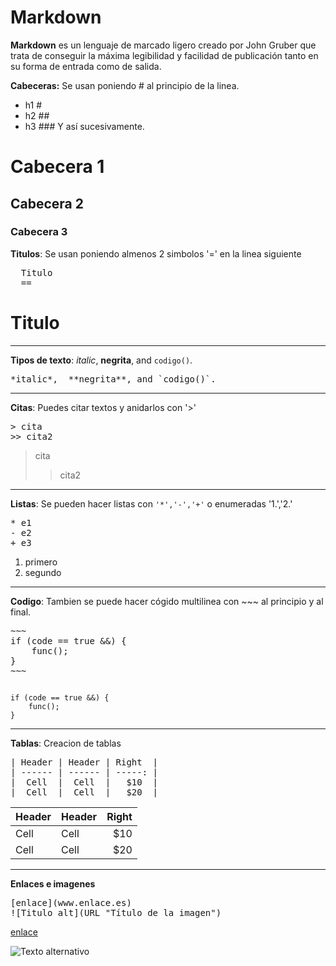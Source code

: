 Markdown
==
**Markdown** es un lenguaje de marcado ligero creado por John Gruber
que trata de conseguir la máxima legibilidad y facilidad de publicación
tanto en su forma de entrada como de salida.

**Cabeceras:** Se usan poniendo # al principio de la linea.
* h1 #
* h2 ##
* h3 ###
Y así sucesivamente.

# Cabecera 1
## Cabecera 2
### Cabecera 3             

**Titulos**: Se usan poniendo almenos 2 simbolos '=' en la linea siguiente
<pre>
  Titulo
  ==
</pre>

Titulo
==
 -----

**Tipos de texto**: *italic*,  **negrita**, and `codigo()`.
<pre>
*italic*,  **negrita**, and `codigo()`.
</pre>

---

**Citas**: Puedes citar textos y anidarlos con '>'
<pre>
> cita
>> cita2
</pre>

> cita
>> cita2

---

**Listas**: Se pueden hacer listas con `'*','-','+'` o enumeradas '1.','2.'
<pre>
* e1
- e2
+ e3
</pre>

1. primero
2. segundo

---
**Codigo**: Tambien se puede hacer cógido multilinea con ~~~ al principio y al final.

<pre>
~~~
if (code == true &&) {
    func();
}
~~~
</pre>


~~~

if (code == true &&) {
    func();
}

~~~

--------------------------

**Tablas**: Creacion de tablas

<pre>
| Header | Header | Right  |
| ------ | ------ | -----: |
|  Cell  |  Cell  |   $10  |
|  Cell  |  Cell  |   $20  |
</pre>

| Header | Header | Right  |
| ------ | ------ | -----: |
|  Cell  |  Cell  |   $10  |
|  Cell  |  Cell  |   $20  |


---

**Enlaces e imagenes**
<pre>
[enlace](www.enlace.es)
![Titulo alt](URL "Título de la imagen")
</pre>
[enlace](www.enlace.es)

![Texto alternativo](http://pngimg.com/upload/cat_PNG1635.png)
